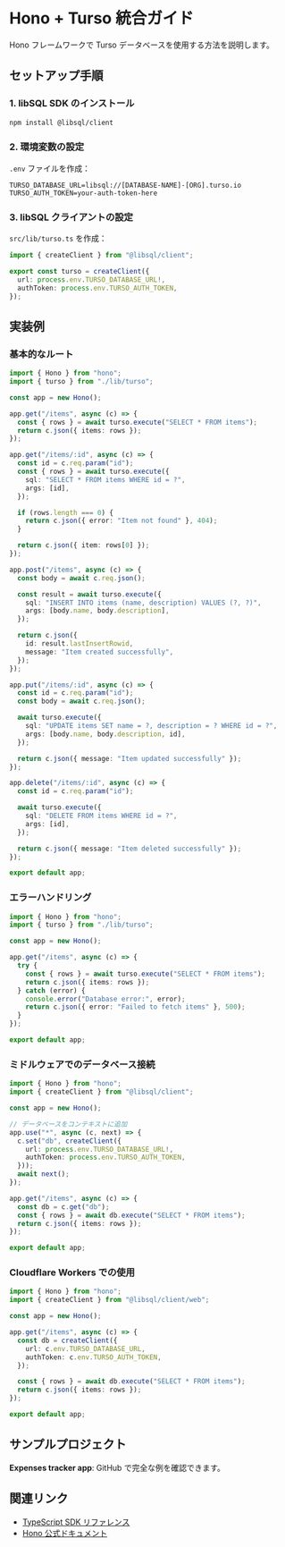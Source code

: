 # Hono + Turso 統合ガイド

Hono フレームワークで Turso データベースを使用する方法を説明します。

## セットアップ手順

### 1. libSQL SDK のインストール

```bash
npm install @libsql/client
```

### 2. 環境変数の設定

`.env` ファイルを作成：

```env
TURSO_DATABASE_URL=libsql://[DATABASE-NAME]-[ORG].turso.io
TURSO_AUTH_TOKEN=your-auth-token-here
```

### 3. libSQL クライアントの設定

`src/lib/turso.ts` を作成：

```typescript
import { createClient } from "@libsql/client";

export const turso = createClient({
  url: process.env.TURSO_DATABASE_URL!,
  authToken: process.env.TURSO_AUTH_TOKEN,
});
```

## 実装例

### 基本的なルート

```typescript
import { Hono } from "hono";
import { turso } from "./lib/turso";

const app = new Hono();

app.get("/items", async (c) => {
  const { rows } = await turso.execute("SELECT * FROM items");
  return c.json({ items: rows });
});

app.get("/items/:id", async (c) => {
  const id = c.req.param("id");
  const { rows } = await turso.execute({
    sql: "SELECT * FROM items WHERE id = ?",
    args: [id],
  });

  if (rows.length === 0) {
    return c.json({ error: "Item not found" }, 404);
  }

  return c.json({ item: rows[0] });
});

app.post("/items", async (c) => {
  const body = await c.req.json();

  const result = await turso.execute({
    sql: "INSERT INTO items (name, description) VALUES (?, ?)",
    args: [body.name, body.description],
  });

  return c.json({
    id: result.lastInsertRowid,
    message: "Item created successfully",
  });
});

app.put("/items/:id", async (c) => {
  const id = c.req.param("id");
  const body = await c.req.json();

  await turso.execute({
    sql: "UPDATE items SET name = ?, description = ? WHERE id = ?",
    args: [body.name, body.description, id],
  });

  return c.json({ message: "Item updated successfully" });
});

app.delete("/items/:id", async (c) => {
  const id = c.req.param("id");

  await turso.execute({
    sql: "DELETE FROM items WHERE id = ?",
    args: [id],
  });

  return c.json({ message: "Item deleted successfully" });
});

export default app;
```

### エラーハンドリング

```typescript
import { Hono } from "hono";
import { turso } from "./lib/turso";

const app = new Hono();

app.get("/items", async (c) => {
  try {
    const { rows } = await turso.execute("SELECT * FROM items");
    return c.json({ items: rows });
  } catch (error) {
    console.error("Database error:", error);
    return c.json({ error: "Failed to fetch items" }, 500);
  }
});

export default app;
```

### ミドルウェアでのデータベース接続

```typescript
import { Hono } from "hono";
import { createClient } from "@libsql/client";

const app = new Hono();

// データベースをコンテキストに追加
app.use("*", async (c, next) => {
  c.set("db", createClient({
    url: process.env.TURSO_DATABASE_URL!,
    authToken: process.env.TURSO_AUTH_TOKEN,
  }));
  await next();
});

app.get("/items", async (c) => {
  const db = c.get("db");
  const { rows } = await db.execute("SELECT * FROM items");
  return c.json({ items: rows });
});

export default app;
```

### Cloudflare Workers での使用

```typescript
import { Hono } from "hono";
import { createClient } from "@libsql/client/web";

const app = new Hono();

app.get("/items", async (c) => {
  const db = createClient({
    url: c.env.TURSO_DATABASE_URL,
    authToken: c.env.TURSO_AUTH_TOKEN,
  });

  const { rows } = await db.execute("SELECT * FROM items");
  return c.json({ items: rows });
});

export default app;
```

## サンプルプロジェクト

**Expenses tracker app**: GitHub で完全な例を確認できます。

## 関連リンク

- [TypeScript SDK リファレンス](../reference.md)
- [Hono 公式ドキュメント](https://hono.dev)
